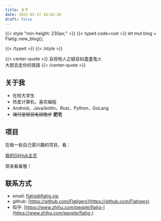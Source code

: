 ```yaml
---
title: 关于
date: 2022-02-27 16:02:26
draft: false
---
```



{{< style "min-height: 230px;" >}}
{{< typeit code=rust >}}
 let mut blog = Flatig::new_blog();

{{< /typeit >}}
{{< /style >}}


{{< center-quote >}}
且视他人之疑目如盏盏鬼火\
大胆去走你的夜路
{{< /center-quote >}}


## 关于我

- 在校大学生
- 热爱计算机，喜欢编程
- Android，Java/kotlin，Rust，Python，GoLang
- ~~骑行足球羽毛球跑步~~ **肥宅**


## 项目

在做一些自己感兴趣的项目，看：

[我的GitHub主页](https://github.com/Flatigers)

常来看看喔！


## 联系方式

- email: flatig@flatig.vip
- github: [https://github.com/Flatigers](https://github.com/Flatigers)
- 知乎: [https://www.zhihu.com/people/flatig-](https://www.zhihu.com/people/flatig-)

  
